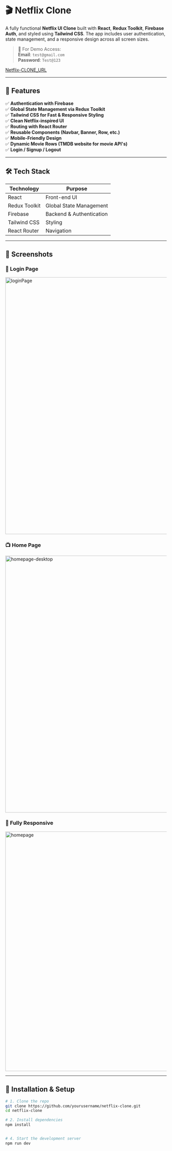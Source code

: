 # 🎬 Netflix Clone

A fully functional **Netflix UI Clone** built with **React**, **Redux Toolkit**, **Firebase Auth**, and styled using **Tailwind CSS**. The app includes user authentication, state management, and a responsive design across all screen sizes.

> 🔑 For Demo Access:  
> **Email**: `test@gmail.com`  
> **Password**: `Test@123`

[Netflix-CLONE_URL](https://netflix-gpt-aa41e.web.app/)

---

## 🚀 Features

✅ **Authentication with Firebase**  
✅ **Global State Management via Redux Toolkit**  
✅ **Tailwind CSS for Fast & Responsive Styling**  
✅ **Clean Netflix-inspired UI**  
✅ **Routing with React Router**  
✅ **Reusable Components (Navbar, Banner, Row, etc.)**  
✅ **Mobile-Friendly Design**  
✅ **Dynamic Movie Rows (TMDB website for movie API's)**  
✅ **Login / Signup / Logout**

---

## 🛠️ Tech Stack

| Technology       | Purpose                          |
|------------------|----------------------------------|
| React            | Front-end UI                     |
| Redux Toolkit    | Global State Management          |
| Firebase         | Backend & Authentication         |
| Tailwind CSS     | Styling                          |
| React Router     | Navigation                       |

---

## 📸 Screenshots

### 🔐 Login Page

<img width="800" alt="loginPage" src="https://github.com/user-attachments/assets/71d27379-2dd9-413e-983b-ec929c35bba5" />

### 📺 Home Page
<img width="800" alt="homepage-desktop" src="https://github.com/user-attachments/assets/254b3baf-71d5-45cf-8614-b3f4d9ab085f" />


### 📱 Fully Responsive
<img width="746" alt="homepage" src="https://github.com/user-attachments/assets/1bf3a568-645c-4b2e-a1e4-d53e0b4f1fad" />


---

## 🔧 Installation & Setup

```bash
# 1. Clone the repo
git clone https://github.com/yourusername/netflix-clone.git
cd netflix-clone

# 2. Install dependencies
npm install


# 4. Start the development server
npm run dev



